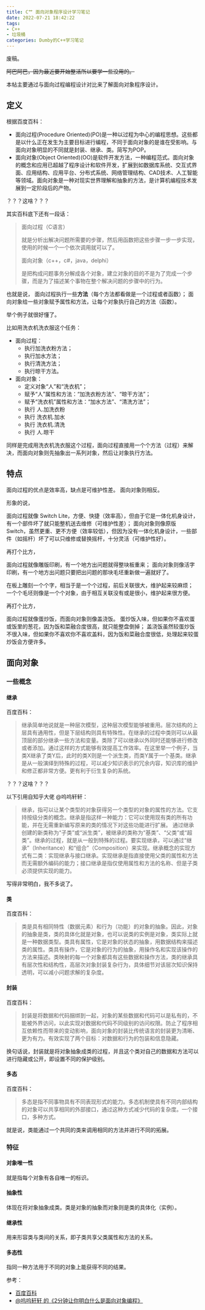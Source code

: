 ```yaml
---
title: C艹 面向对象程序设计学习笔记
date: 2022-07-21 18:42:22
tags:
- C++
- 垃圾桶
categories: Dumby的C++学习笔记
---
```


废稿。

<!--more-->

~~阿巴阿巴，因为最近要开始整活所以要学一些没用的。~~

本帖主要通过与面向过程编程设计对比来了解面向对象程序设计。

## 定义

根据百度百科：

- 面向过程(Procedure Oriented)(PO)是一种以过程为中心的编程思想。这些都是以什么正在发生为主要目标进行编程，不同于面向对象的是谁在受影响。与面向对象明显的不同就是封装、继承、类。简写为POP。
- 面向对象(Object Oriented)(OO)是软件开发方法，一种编程范式。面向对象的概念和应用已超越了程序设计和软件开发，扩展到如数据库系统、交互式界面、应用结构、应用平台、分布式系统、网络管理结构、CAD技术、人工智能等领域。面向对象是一种对现实世界理解和抽象的方法，是计算机编程技术发展到一定阶段后的产物。

？？？这啥？？？

其实百科底下还有一段话：

> 面向过程（C语言）
> 
> 就是分析出解决问题所需要的步骤，然后用函数把这些步骤一步一步实现，使用的时候一个一个依次调用就可以了。
> 
> 面向对象（c++，c#，java，delphi）
> 
> 是把构成问题事务分解成各个对象，建立对象的目的不是为了完成一个步骤，而是为了描述某个事物在整个解决问题的步骤中的行为。

也就是说，
面向过程执行一些**方法**（每个方法都看做是一个过程或者函数）；
面向对象给一些对象赋予属性和方法，让每个对象执行自己的方法（函数）。

举个例子就很好懂了。

比如用洗衣机洗衣服这个任务：

- 面向过程：
  - 执行加洗衣粉方法；
  - 执行加水方法；
  - 执行清洗方法；
  - 执行晾干方法。
- 面向对象：
  - 定义对象“人”和“洗衣机”；
  - 赋予“人”属性和方法：“加洗衣粉方法”、“晾干方法”；
  - 赋予“洗衣机”属性和方法：“加水方法”、“清洗方法”；
  - 执行 人.加洗衣粉
  - 执行 洗衣机.加水
  - 执行 洗衣机.清洗
  - 执行 人.晾干

同样是完成用洗衣机洗衣服这个过程，面向过程直接用一个个方法（过程）来解决，而面向对象则先抽象出一系列对象，然后让对象执行方法。

## 特点

面向过程的优点是效率高，缺点是可维护性差。
面向对象则相反。

形象的说，

面向过程就像 Switch Lite，方便、快捷（效率高），但由于它是一体化机身设计，有一个部件坏了就只能整机送去维修（可维护性差）；
面向对象则像原版 Switch，虽然更重、更不方便（效率较低），但因为没有一体化机身设计，一些部件（如摇杆）坏了可以只维修或替换摇杆，十分灵活（可维护性好）。

再打个比方，

面向过程就像雕版印刷，有一个地方出问题就得整块板重来；
面向对象则像活字印刷，有一个地方出问题只要把出问题的那块毛坯重新做一遍就好了。

在板上雕刻一个个字，相当于是一个个过程，前后关联很大，维护起来较麻烦；
一个个毛坯则像是一个个对象，由于相互关联没有或是很小，维护起来很方便。

再打个比方，

面向过程就像蛋炒饭，而面向对象则像盖浇饭。
蛋炒饭入味，但如果你不喜欢蛋或饭里的葱花，因为饭和菜融合度很高，就只能整盘倒掉；
盖浇饭虽然较蛋炒饭不很入味，但如果你不喜欢你不喜欢盖料，因为饭和菜融合度很低，处理起来较蛋炒饭会方便许多。

## 面向对象

### 一些概念

#### 继承

百度百科：

> 继承简单地说就是一种层次模型，这种层次模型能够被重用。层次结构的上层具有通用性，但是下层结构则具有特殊性。在继承的过程中类则可以从最顶层的部分继承一些方法和变量。类除了可以继承以外同时还能够进行修改或者添加。通过这样的方式能够有效提高工作效率。在这里举一个例子，当类X继承了类Y后，此时的类X则是一个派生类，而类Y属于一个基类。继承是从一般演绎到特殊的过程，可以减少知识表示的冗余内容，知识库的维护和修正都非常方便。更有利于衍生复杂的系统。

？？？这啥？？？

以下引用自知乎大佬 @呜呜轩轩：
> 继承，指可以让某个类型的对象获得另一个类型的对象的属性的方法。它支持按级分类的概念。继承是指这样一种能力：它可以使用现有类的所有功能，并在无需重新编写原来的类的情况下对这些功能进行扩展。 通过继承创建的新类称为“子类”或“派生类”，被继承的类称为“基类”、“父类”或“超类”。继承的过程，就是从一般到特殊的过程。要实现继承，可以通过“继承”（Inheritance）和“组合”（Composition）来实现。继承概念的实现方式有二类：实现继承与接口继承。实现继承是指直接使用父类的属性和方法而无需额外编码的能力；接口继承是指仅使用属性和方法的名称、但是子类必须提供实现的能力。

写得非常明白，我不多说了。

#### 类

百度百科：

> 类是具有相同特性（数据元素）和行为（功能）的对象的抽象。因此，对象的抽象是类，类的具体化就是对象，也可以说类的实例是对象，类实际上就是一种数据类型。类具有属性，它是对象的状态的抽象，用数据结构来描述类的属性。类具有操作，它是对象的行为的抽象，用操作名和实现该操作的方法来描述。类映射的每一个对象都具有这些数据和操作方法，类的继承具有层次性和结构性，高层次对象封装复杂行为，具体细节对该层次知识保持透明，可以减小问题求解的复杂度。

#### 封装

百度百科：

> 封装是将数据和代码捆绑到一起，对象的某些数据和代码可以是私有的，不能被外界访问，以此实现对数据和代码不同级别的访问权限。防止了程序相互依赖性而带来的变动影响，面向对象的封装比传统语言的封装更为清晰、更为有力。有效实现了两个目标：对数据和行为的包装和信息隐藏。

换句话说，封装就是将对象抽象成类的过程，并且这个类对自己的数据和方法可以进行隐藏或公开，即设置不同的保护级别。

#### 多态

百度百科：

> 多态是指不同事物具有不同表现形式的能力。多态机制使具有不同内部结构的对象可以共享相同的外部接口，通过这种方式减少代码的复杂度。一个接口，多种方式。

就是说，类能通过一个共同的类来调用相同的方法并进行不同的拓展。

### 特征

#### 对象唯一性

就是指每个对象有各自唯一的标识。

#### 抽象性

体现在将对象抽象成类。类是对象的抽象而对象则是类的具体化（实例）。

#### 继承性

用来形容类与类间的关系，即子类共享父类属性和方法的关系。

#### 多态性

指同一种方法用于不同的对象上能获得不同的结果。


参考：
- [百度百科](https://baike.baidu.com/item/%E9%9D%A2%E5%90%91%E5%AF%B9%E8%B1%A1/2262089#4)
- [@呜呜轩轩 的《2分钟让你明白什么是面向对象编程》](https://zhuanlan.zhihu.com/p/75265007)